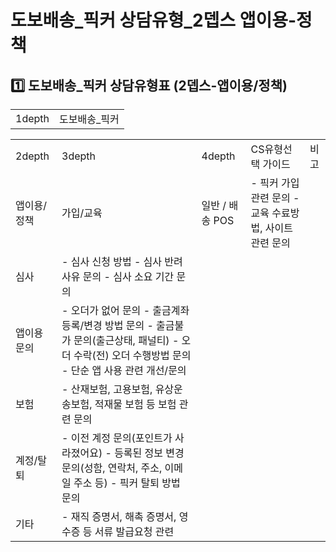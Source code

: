 # 도보배송_픽커 상담유형_2뎁스 앱이용-정책

**1️⃣ 도보배송\_픽커** **상담유형표 (2뎁스-앱이용/정책)**
---------------------------------------

|  |  |
| --- | --- |
| 1depth | 도보배송\_픽커 |

|  |  |  |  |  |
| --- | --- | --- | --- | --- |
| 2depth | 3depth | 4depth | CS유형선택 가이드 | 비고 |
| 앱이용/정책 | 가입/교육 | 일반 / 배송 POS | - 픽커 가입 관련 문의 - 교육 수료방법, 사이트 관련 문의 |  |
| 심사 | - 심사 신청 방법 - 심사 반려 사유 문의 - 심사 소요 기간 문의 |  |
| 앱이용문의 | - 오더가 없어 문의 - 출금계좌 등록/변경 방법 문의 - 출금불가 문의(출근상태, 패널티) - 오더 수락(전) 오더 수행방법 문의 - 단순 앱 사용 관련 개선/문의 |  |
| 보험 | - 산재보험, 고용보험, 유상운송보험, 적재물 보험 등 보험 관련 문의 |  |
| 계정/탈퇴 | - 이전 계정 문의(포인트가 사라졌어요) - 등록된 정보 변경 문의(성함, 연락처, 주소, 이메일 주소 등) - 픽커 탈퇴 방법 문의 |  |
| 기타 | - 재직 증명서, 해촉 증명서, 영수증 등 서류 발급요청 관련 |  |